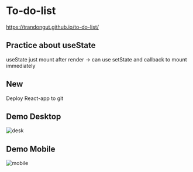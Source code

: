 # To-do-list
https://trandongut.github.io/to-do-list/

## Practice about useState
useState just mount after render -> can use setState and callback to mount immediately

## New
Deploy React-app to git

## Demo Desktop
![desk](https://user-images.githubusercontent.com/84276205/148079531-91e36f1e-8230-4ffe-8bec-b7cbfd138e1c.jpg)

## Demo Mobile
![mobile](https://user-images.githubusercontent.com/84276205/148079895-aad07494-658b-46dc-9f2b-8e7fe490db1e.jpg)
